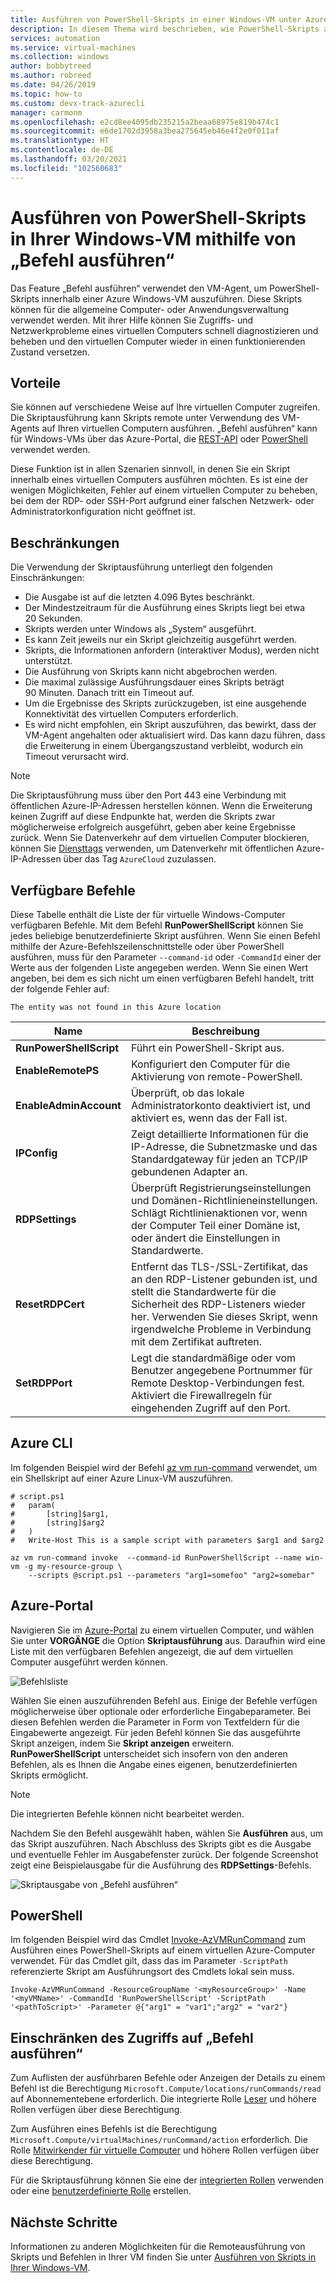 ```yaml
---
title: Ausführen von PowerShell-Skripts in einer Windows-VM unter Azure
description: In diesem Thema wird beschrieben, wie PowerShell-Skripts auf einem virtuellen Azure Windows-Computer mithilfe des Features „Befehl ausführen“ ausgeführt werden.
services: automation
ms.service: virtual-machines
ms.collection: windows
author: bobbytreed
ms.author: robreed
ms.date: 04/26/2019
ms.topic: how-to
ms.custom: devx-track-azurecli
manager: carmonm
ms.openlocfilehash: e2cd8ee4095db235215a2beaa68975e819b474c1
ms.sourcegitcommit: e6de1702d3958a3bea275645eb46e4f2e0f011af
ms.translationtype: HT
ms.contentlocale: de-DE
ms.lasthandoff: 03/20/2021
ms.locfileid: "102560683"
---
```

# <a name="run-powershell-scripts-in-your-windows-vm-by-using-run-command"></a>Ausführen von PowerShell-Skripts in Ihrer Windows-VM mithilfe von „Befehl ausführen“

Das Feature „Befehl ausführen“ verwendet den VM-Agent, um PowerShell-Skripts innerhalb einer Azure Windows-VM auszuführen. Diese Skripts können für die allgemeine Computer- oder Anwendungsverwaltung verwendet werden. Mit ihrer Hilfe können Sie Zugriffs- und Netzwerkprobleme eines virtuellen Computers schnell diagnostizieren und beheben und den virtuellen Computer wieder in einen funktionierenden Zustand versetzen.



## <a name="benefits"></a>Vorteile

Sie können auf verschiedene Weise auf Ihre virtuellen Computer zugreifen. Die Skriptausführung kann Skripts remote unter Verwendung des VM-Agents auf Ihren virtuellen Computern ausführen. „Befehl ausführen“ kann für Windows-VMs über das Azure-Portal, die [REST-API](/rest/api/compute/virtual%20machines%20run%20commands/runcommand) oder [PowerShell](/powershell/module/az.compute/invoke-azvmruncommand) verwendet werden.

Diese Funktion ist in allen Szenarien sinnvoll, in denen Sie ein Skript innerhalb eines virtuellen Computers ausführen möchten. Es ist eine der wenigen Möglichkeiten, Fehler auf einem virtuellen Computer zu beheben, bei dem der RDP- oder SSH-Port aufgrund einer falschen Netzwerk- oder Administratorkonfiguration nicht geöffnet ist.

## <a name="restrictions"></a>Beschränkungen

Die Verwendung der Skriptausführung unterliegt den folgenden Einschränkungen:

* Die Ausgabe ist auf die letzten 4.096 Bytes beschränkt.
* Der Mindestzeitraum für die Ausführung eines Skripts liegt bei etwa 20 Sekunden.
* Skripts werden unter Windows als „System“ ausgeführt.
* Es kann Zeit jeweils nur ein Skript gleichzeitig ausgeführt werden.
* Skripts, die Informationen anfordern (interaktiver Modus), werden nicht unterstützt.
* Die Ausführung von Skripts kann nicht abgebrochen werden.
* Die maximal zulässige Ausführungsdauer eines Skripts beträgt 90 Minuten. Danach tritt ein Timeout auf.
* Um die Ergebnisse des Skripts zurückzugeben, ist eine ausgehende Konnektivität des virtuellen Computers erforderlich.
* Es wird nicht empfohlen, ein Skript auszuführen, das bewirkt, dass der VM-Agent angehalten oder aktualisiert wird. Das kann dazu führen, dass die Erweiterung in einem Übergangszustand verbleibt, wodurch ein Timeout verursacht wird.

> [!NOTE]
> Die Skriptausführung muss über den Port 443 eine Verbindung mit öffentlichen Azure-IP-Adressen herstellen können. Wenn die Erweiterung keinen Zugriff auf diese Endpunkte hat, werden die Skripts zwar möglicherweise erfolgreich ausgeführt, geben aber keine Ergebnisse zurück. Wenn Sie Datenverkehr auf dem virtuellen Computer blockieren, können Sie [Diensttags](../../virtual-network/network-security-groups-overview.md#service-tags) verwenden, um Datenverkehr mit öffentlichen Azure-IP-Adressen über das Tag `AzureCloud` zuzulassen.

## <a name="available-commands"></a>Verfügbare Befehle

Diese Tabelle enthält die Liste der für virtuelle Windows-Computer verfügbaren Befehle. Mit dem Befehl **RunPowerShellScript** können Sie jedes beliebige benutzerdefinierte Skript ausführen. Wenn Sie einen Befehl mithilfe der Azure-Befehlszeilenschnittstelle oder über PowerShell ausführen, muss für den Parameter `--command-id` oder `-CommandId` einer der Werte aus der folgenden Liste angegeben werden. Wenn Sie einen Wert angeben, bei dem es sich nicht um einen verfügbaren Befehl handelt, tritt der folgende Fehler auf:

```error
The entity was not found in this Azure location
```

|**Name**|**Beschreibung**|
|---|---|
|**RunPowerShellScript**|Führt ein PowerShell-Skript aus.|
|**EnableRemotePS**|Konfiguriert den Computer für die Aktivierung von remote-PowerShell.|
|**EnableAdminAccount**|Überprüft, ob das lokale Administratorkonto deaktiviert ist, und aktiviert es, wenn das der Fall ist.|
|**IPConfig**| Zeigt detaillierte Informationen für die IP-Adresse, die Subnetzmaske und das Standardgateway für jeden an TCP/IP gebundenen Adapter an.|
|**RDPSettings**|Überprüft Registrierungseinstellungen und Domänen-Richtlinieneinstellungen. Schlägt Richtlinienaktionen vor, wenn der Computer Teil einer Domäne ist, oder ändert die Einstellungen in Standardwerte.|
|**ResetRDPCert**|Entfernt das TLS-/SSL-Zertifikat, das an den RDP-Listener gebunden ist, und stellt die Standardwerte für die Sicherheit des RDP-Listeners wieder her. Verwenden Sie dieses Skript, wenn irgendwelche Probleme in Verbindung mit dem Zertifikat auftreten.|
|**SetRDPPort**|Legt die standardmäßige oder vom Benutzer angegebene Portnummer für Remote Desktop-Verbindungen fest. Aktiviert die Firewallregeln für eingehenden Zugriff auf den Port.|

## <a name="azure-cli"></a>Azure CLI

Im folgenden Beispiel wird der Befehl [az vm run-command](/cli/azure/vm/run-command#az-vm-run-command-invoke) verwendet, um ein Shellskript auf einer Azure Linux-VM auszuführen.

```azurecli-interactive
# script.ps1
#   param(
#       [string]$arg1,
#       [string]$arg2
#   )
#   Write-Host This is a sample script with parameters $arg1 and $arg2

az vm run-command invoke  --command-id RunPowerShellScript --name win-vm -g my-resource-group \
    --scripts @script.ps1 --parameters "arg1=somefoo" "arg2=somebar"
```

## <a name="azure-portal"></a>Azure-Portal

Navigieren Sie im [Azure-Portal](https://portal.azure.com) zu einem virtuellen Computer, und wählen Sie unter **VORGÄNGE** die Option **Skriptausführung** aus. Daraufhin wird eine Liste mit den verfügbaren Befehlen angezeigt, die auf dem virtuellen Computer ausgeführt werden können.

![Befehlsliste](./media/run-command/run-command-list.png)

Wählen Sie einen auszuführenden Befehl aus. Einige der Befehle verfügen möglicherweise über optionale oder erforderliche Eingabeparameter. Bei diesen Befehlen werden die Parameter in Form von Textfeldern für die Eingabewerte angezeigt. Für jeden Befehl können Sie das ausgeführte Skript anzeigen, indem Sie **Skript anzeigen** erweitern. **RunPowerShellScript** unterscheidet sich insofern von den anderen Befehlen, als es Ihnen die Angabe eines eigenen, benutzerdefinierten Skripts ermöglicht.

> [!NOTE]
> Die integrierten Befehle können nicht bearbeitet werden.

Nachdem Sie den Befehl ausgewählt haben, wählen Sie **Ausführen** aus, um das Skript auszuführen. Nach Abschluss des Skripts gibt es die Ausgabe und eventuelle Fehler im Ausgabefenster zurück. Der folgende Screenshot zeigt eine Beispielausgabe für die Ausführung des **RDPSettings**-Befehls.

![Skriptausgabe von „Befehl ausführen“](./media/run-command/run-command-script-output.png)

## <a name="powershell"></a>PowerShell

Im folgenden Beispiel wird das Cmdlet [Invoke-AzVMRunCommand](/powershell/module/az.compute/invoke-azvmruncommand) zum Ausführen eines PowerShell-Skripts auf einem virtuellen Azure-Computer verwendet. Für das Cmdlet gilt, dass das im Parameter `-ScriptPath` referenzierte Skript am Ausführungsort des Cmdlets lokal sein muss.

```azurepowershell-interactive
Invoke-AzVMRunCommand -ResourceGroupName '<myResourceGroup>' -Name '<myVMName>' -CommandId 'RunPowerShellScript' -ScriptPath '<pathToScript>' -Parameter @{"arg1" = "var1";"arg2" = "var2"}
```

## <a name="limiting-access-to-run-command"></a>Einschränken des Zugriffs auf „Befehl ausführen“

Zum Auflisten der ausführbaren Befehle oder Anzeigen der Details zu einem Befehl ist die Berechtigung `Microsoft.Compute/locations/runCommands/read` auf Abonnementebene erforderlich. Die integrierte Rolle [Leser](../../role-based-access-control/built-in-roles.md#reader) und höhere Rollen verfügen über diese Berechtigung.

Zum Ausführen eines Befehls ist die Berechtigung `Microsoft.Compute/virtualMachines/runCommand/action` erforderlich. Die Rolle [Mitwirkender für virtuelle Computer](../../role-based-access-control/built-in-roles.md#virtual-machine-contributor) und höhere Rollen verfügen über diese Berechtigung.

Für die Skriptausführung können Sie eine der [integrierten Rollen](../../role-based-access-control/built-in-roles.md) verwenden oder eine [benutzerdefinierte Rolle](../../role-based-access-control/custom-roles.md) erstellen.

## <a name="next-steps"></a>Nächste Schritte

Informationen zu anderen Möglichkeiten für die Remoteausführung von Skripts und Befehlen in Ihrer VM finden Sie unter [Ausführen von Skripts in Ihrer Windows-VM](run-scripts-in-vm.md).
